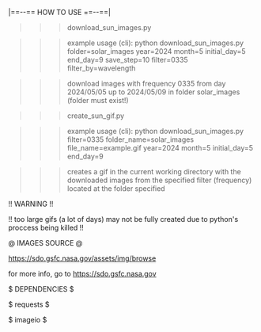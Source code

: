 |==--== HOW TO USE ==--==| 

>>>download_sun_images.py

>>>example usage (cli):  python download_sun_images.py folder=solar_images year=2024 month=5 initial_day=5 end_day=9 save_step=10 filter=0335 filter_by=wavelength 

>>> download images with frequency 0335 from day 2024/05/05 up to 2024/05/09 in folder solar_images (folder must exist!)

>>>create_sun_gif.py

>>>example usage (cli): python download_sun_images.py filter=0335 folder_name=solar_images file_name=example.gif year=2024 month=5 initial_day=5 end_day=9 

>>> creates a gif in the current working directory with the downloaded images from the specified filter (frequency) located at the folder specified

!! WARNING !! 

!! too large gifs (a lot of days) may not be fully created due to python's proccess being killed !!

@ IMAGES SOURCE @

https://sdo.gsfc.nasa.gov/assets/img/browse

for more info, go to https://sdo.gsfc.nasa.gov

$ DEPENDENCIES $

$   requests   $

$   imageio    $
